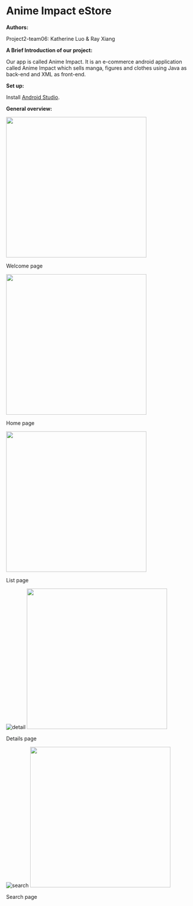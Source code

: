 # Anime Impact eStore

**Authors:**

Project2-team06: Katherine Luo & Ray Xiang

**A Brief Introduction of our project:**

Our app is called Anime Impact. It is an e-commerce android application called Anime Impact which sells manga, figures and clothes using Java as back-end and XML as front-end.

**Set up:**

Install [Android Studio](https://developer.android.com/studio?gclid=CjwKCAjw_ISWBhBkEiwAdqxb9i6pStbYKiFNVkxYHjN0xmR2FAYUdIB_NjeeIsF0MEEqtExlnLNO3xoCOiAQAvD_BwE&gclsrc=aw.ds).

**General overview:**

<img src="https://user-images.githubusercontent.com/69370835/177061815-dea9b1b9-1ff8-453d-ac62-1c15036fa019.png" weight=380 height=380>

<p align="left" size=60>Welcome page</p>

<img src="https://user-images.githubusercontent.com/69370835/177061883-563d1a60-96a2-43ac-bf75-5c1c854cfbeb.png" weight=380 height=380>

<p align="left" size=60>Home page</p>

<img src="https://user-images.githubusercontent.com/69370835/177061898-dec8a854-bca7-47d8-bc60-f47e074a8b7c.png" weight=380 height=380>

<p align="left" size=60>List page</p>

![detail](https://user-images.githubusercontent.com/69370835/177061919-03a92965-77b9-46f7-8dc3-2dd279b4c7ac.png)
<img src="https://user-images.githubusercontent.com/69370835/177061919-03a92965-77b9-46f7-8dc3-2dd279b4c7ac.png" weight=380 height=380>

<p align="left" size=60>Details page</p>

![search](https://user-images.githubusercontent.com/69370835/177061934-62a3a036-3b79-4fa2-b521-aba0c9e00eaf.png)
<img src="https://user-images.githubusercontent.com/69370835/177061934-62a3a036-3b79-4fa2-b521-aba0c9e00eaf.png" weight=380 height=380>

<p align="left" size=60>Search page</p>


